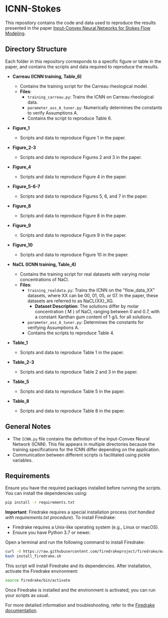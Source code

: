 # ICNN-Stokes

This repository contains the code and data used to reproduce the results presented in the paper [Input-Convex Neural Networks for Stokes Flow Modeling](https://arxiv.org/abs/2401.07121).

## Directory Structure

Each folder in this repository corresponds to a specific figure or table in the paper, and contains the scripts and data required to reproduce the results.

- **Carreau (ICNN training, Table_6)**
  - Contains the training script for the Carreau rheological model.
  - **Files**:
    - `training_carreau.py`: Trains the ICNN on Carreau rheological data.
    - `parameter_ass_A_tuner.py`: Numerically determines the constants to verify Assumptions A.
    - Contains the script to reproduce Table 6.

- **Figure_1**
  - Scripts and data to reproduce Figure 1 in the paper.

- **Figure_2-3**
  - Scripts and data to reproduce Figures 2 and 3 in the paper.

- **Figure_4**
  - Scripts and data to reproduce Figure 4 in the paper.

- **Figure_5-6-7**
  - Scripts and data to reproduce Figures 5, 6, and 7 in the paper.

- **Figure_8**
  - Scripts and data to reproduce Figure 8 in the paper.

- **Figure_9**
  - Scripts and data to reproduce Figure 9 in the paper.
 
- **Figure_10**
  - Scripts and data to reproduce Figure 10 in the paper.

- **NaCL (ICNN training, Table_4)**
  - Contains the training script for real datasets with varying molar concentrations of NaCl.
  - **Files**:
    - `training_realdata.py`: Trains the ICNN on the "flow_data_XX" datasets, where XX can be 00, 01, 05, or 07. In the paper, these datasets are referred to as NaCL{XX}_XG.
      - **Dataset Description**: The solutions differ by molar concentration \( M \) of NaCl, ranging between 0 and 0.7, with a constant Xanthan gum content of 1 g/L for all solutions.
    - `parameter_ass_A_tuner.py`: Determines the constants for verifying Assumptions A.
    - Contains the scripts to reproduce Table 4.

- **Table_1**
  - Scripts and data to reproduce Table 1 in the paper.
 
- **Table_2-3**
  - Scripts and data to reproduce Table 2 and 3 in the paper.

- **Table_5**
  - Scripts and data to reproduce Table 5 in the paper.
 
- **Table_8**
  - Scripts and data to reproduce Table 8 in the paper.

## General Notes

- The `ICNN.py` file contains the definition of the Input-Convex Neural Network (ICNN). This file appears in multiple directories because the training specifications for the ICNN differ depending on the application.
- Communication between different scripts is facilitated using pickle variables.

## Requirements

Ensure you have the required packages installed before running the scripts. You can install the dependencies using:

```bash
pip install -r requirements.txt
```

**Important**: Firedrake requires a special installation process (*not handled with requirements.txt procedure*). To install Firedrake:

- Firedrake requires a Unix-like operating system (e.g., Linux or macOS).
- Ensure you have Python 3.7 or newer.
  
Open a terminal and run the following command to install Firedrake:

```bash
curl -O https://raw.githubusercontent.com/firedrakeproject/firedrake/master/scripts/install_firedrake.sh
bash install_firedrake.sh
```

This script will install Firedrake and its dependencies.
After installation, activate the Firedrake environment:

```bash
source firedrake/bin/activate
```

Once Firedrake is installed and the environment is activated, you can run your scripts as usual.

For more detailed information and troubleshooting, refer to the [Firedrake documentation](https://www.firedrakeproject.org/documentation.html).

